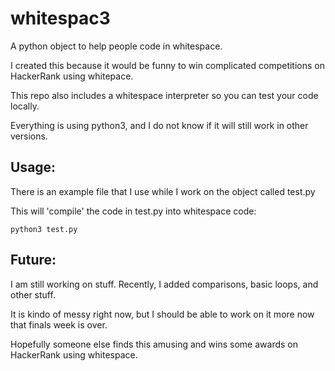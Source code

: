 # whitespac3
A python object to help people code in whitespace.

I created this because it would be funny to win complicated competitions on HackerRank using whitepace.

This repo also includes a whitespace interpreter so you can test your code locally.

Everything is using python3, and I do not know if it will still work in other versions.

## Usage:
There is an example file that I use while I work on the object called test.py

This will 'compile' the code in test.py into whitespace code:

    python3 test.py

## Future:
I am still working on stuff. Recently, I added comparisons, basic loops, and other stuff. 

It is kindo of messy right now, but I should be able to work on it more now that finals week is over.

Hopefully someone else finds this amusing and wins some awards on HackerRank using whitespace.
